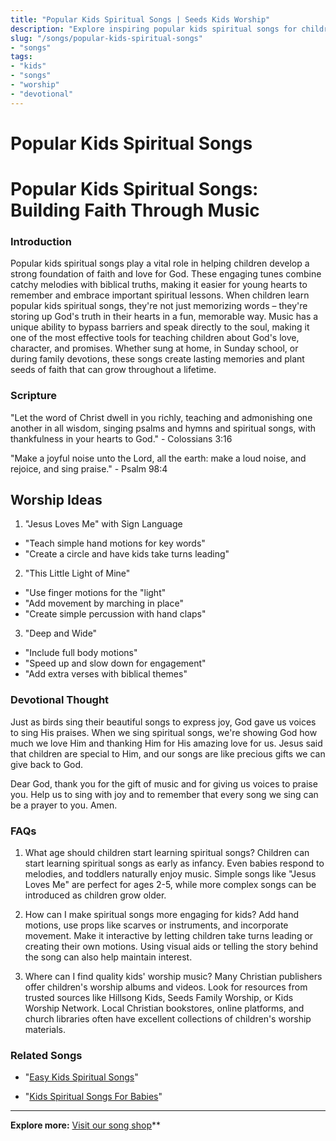 ```yaml
---
title: "Popular Kids Spiritual Songs | Seeds Kids Worship"
description: "Explore inspiring popular kids spiritual songs for children's worship and faith development. Biblical music resources for families and ministry."
slug: "/songs/popular-kids-spiritual-songs"
- "songs"
tags:
- "kids"
- "songs"
- "worship"
- "devotional"
---
```


# Popular Kids Spiritual Songs

# Popular Kids Spiritual Songs: Building Faith Through Music

### Introduction
Popular kids spiritual songs play a vital role in helping children develop a strong foundation of faith and love for God. These engaging tunes combine catchy melodies with biblical truths, making it easier for young hearts to remember and embrace important spiritual lessons. When children learn popular kids spiritual songs, they're not just memorizing words – they're storing up God's truth in their hearts in a fun, memorable way. Music has a unique ability to bypass barriers and speak directly to the soul, making it one of the most effective tools for teaching children about God's love, character, and promises. Whether sung at home, in Sunday school, or during family devotions, these songs create lasting memories and plant seeds of faith that can grow throughout a lifetime.

### Scripture
"Let the word of Christ dwell in you richly, teaching and admonishing one another in all wisdom, singing psalms and hymns and spiritual songs, with thankfulness in your hearts to God." - Colossians 3:16

"Make a joyful noise unto the Lord, all the earth: make a loud noise, and rejoice, and sing praise." - Psalm 98:4

## Worship Ideas
1. "Jesus Loves Me" with Sign Language
- "Teach simple hand motions for key words"
- "Create a circle and have kids take turns leading"

2. "This Little Light of Mine"
- "Use finger motions for the "light"
- "Add movement by marching in place"
- "Create simple percussion with hand claps"

3. "Deep and Wide"
- "Include full body motions"
- "Speed up and slow down for engagement"
- "Add extra verses with biblical themes"

### Devotional Thought
Just as birds sing their beautiful songs to express joy, God gave us voices to sing His praises. When we sing spiritual songs, we're showing God how much we love Him and thanking Him for His amazing love for us. Jesus said that children are special to Him, and our songs are like precious gifts we can give back to God.

Dear God, thank you for the gift of music and for giving us voices to praise you. Help us to sing with joy and to remember that every song we sing can be a prayer to you. Amen.

### FAQs
1. What age should children start learning spiritual songs?
Children can start learning spiritual songs as early as infancy. Even babies respond to melodies, and toddlers naturally enjoy music. Simple songs like "Jesus Loves Me" are perfect for ages 2-5, while more complex songs can be introduced as children grow older.

2. How can I make spiritual songs more engaging for kids?
Add hand motions, use props like scarves or instruments, and incorporate movement. Make it interactive by letting children take turns leading or creating their own motions. Using visual aids or telling the story behind the song can also help maintain interest.

3. Where can I find quality kids' worship music?
Many Christian publishers offer children's worship albums and videos. Look for resources from trusted sources like Hillsong Kids, Seeds Family Worship, or Kids Worship Network. Local Christian bookstores, online platforms, and church libraries often have excellent collections of children's worship materials.

### Related Songs

- "[Easy Kids Spiritual Songs](/songs/easy-kids-spiritual-songs/)"

- "[Kids Spiritual Songs For Babies](/songs/kids-spiritual-songs-for-babies/)"

---

**Explore more:** [Visit our song shop](https://seedskidsworship.com/shop)**

<!-- Schema Markup -->
<script type="application/ld+json">
{
  "@context": "https://schema.org",
  "@type": "MusicRecording",
  "name": "Popular Kids Spiritual Songs",
  "byArtist": {
    "@type": "MusicGroup",
    "name": "Seeds Kids Worship"
  },
  "isFamilyFriendly": true,
  "url": "https://seedskidsworship.com/songs/popular-kids-spiritual-songs/"
}
</script>